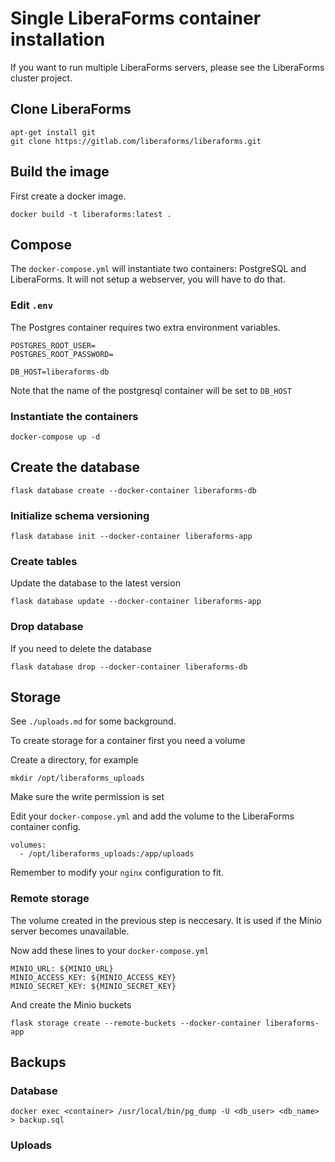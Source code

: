 # Single LiberaForms container installation

If you want to run multiple LiberaForms servers, please see the LiberaForms cluster project.

## Clone LiberaForms

```
apt-get install git
git clone https://gitlab.com/liberaforms/liberaforms.git
```

## Build the image

First create a docker image.
```
docker build -t liberaforms:latest .
```

## Compose

The `docker-compose.yml` will instantiate two containers: PostgreSQL and LiberaForms.
It will not setup a webserver, you will have to do that.

### Edit `.env`

The Postgres container requires two extra environment variables.

```
POSTGRES_ROOT_USER=
POSTGRES_ROOT_PASSWORD=

DB_HOST=liberaforms-db
```

Note that the name of the postgresql container will be set to `DB_HOST`

### Instantiate the containers

```
docker-compose up -d
```

## Create the database

```
flask database create --docker-container liberaforms-db
```

### Initialize schema versioning

```
flask database init --docker-container liberaforms-app
```

### Create tables

Update the database to the latest version

```
flask database update --docker-container liberaforms-app
```

### Drop database

If you need to delete the database

```
flask database drop --docker-container liberaforms-db
```

## Storage

See `./uploads.md` for some background.

To create storage for a container first you need a volume

Create a directory, for example

```
mkdir /opt/liberaforms_uploads
```
Make sure the write permission is set

Edit your `docker-compose.yml` and add the volume to the LiberaForms container config.
```
volumes:
  - /opt/liberaforms_uploads:/app/uploads
```

Remember to modify your `nginx` configuration to fit.

### Remote storage

The volume created in the previous step is neccesary. It is used if the Minio server becomes unavailable.

Now add these lines to your `docker-compose.yml`

```
MINIO_URL: ${MINIO_URL}
MINIO_ACCESS_KEY: ${MINIO_ACCESS_KEY}
MINIO_SECRET_KEY: ${MINIO_SECRET_KEY}
```
And create the Minio buckets

```
flask storage create --remote-buckets --docker-container liberaforms-app
```


## Backups

### Database
```
docker exec <container> /usr/local/bin/pg_dump -U <db_user> <db_name> > backup.sql
```

### Uploads

